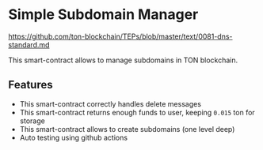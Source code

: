# Simple Subdomain Manager

https://github.com/ton-blockchain/TEPs/blob/master/text/0081-dns-standard.md



This smart-contract allows to manage subdomains in TON blockchain.

## Features
- This smart-contract correctly handles delete messages
- This smart-contract returns enough funds to user, keeping `0.015` ton for storage
- This smart-contract allows to create subdomains (one level deep)
- Auto testing using github actions